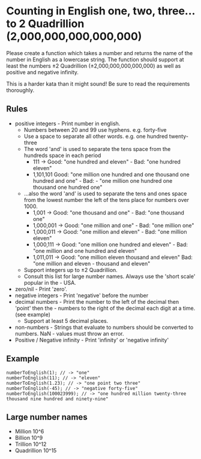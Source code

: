 # Counting in English one, two, three... to 2 Quadrillion (2,000,000,000,000,000)

Please create a function which takes a number and returns the name of the number in English as a lowercase string. The function should support at least the numbers ±2 Quadrillion (±2,000,000,000,000,000) as well as positive and negative infinity.

This is a harder kata than it might sound! Be sure to read the requirements thoroughly.

## Rules

- positive integers - Print number in english.
  - Numbers between 20 and 99 use hyphens. e.g. forty-five
  - Use a space to separate all other words. e.g. one hundred twenty-three
  - The word 'and' is used to separate the tens space from the hundreds space in each period
    - 111 -> Good: "one hundred and eleven" - Bad: "one hundred eleven"
    - 1,101,101 Good: "one million one hundred and one thousand one hundred and one" - Bad: - "one million one hundred one thousand one hundred one"
  - ...also the word 'and' is used to separate the tens and ones space from the lowest number the left of the tens place for numbers over 1000.
    - 1,001 -> Good: "one thousand and one" - Bad: "one thousand one"
    - 1,000,001 -> Good: "one million and one" - Bad: "one million one"
    - 1,000,011 -> Good: "one million and eleven" - Bad: "one million eleven"
    - 1,000,111 -> Good: "one million one hundred and eleven" - Bad: "one million and one hundred and eleven"
    - 1,011,011 -> Good: "one million eleven thousand and eleven" Bad: "one million and eleven - thousand and eleven"
  - Support integers up to ±2 Quadrillion.
  - Consult this list for large number names. Always use the 'short scale' popular in the - USA.
- zero/nil - Print 'zero'.
- negative integers - Print 'negative' before the number
- decimal numbers - Print the number to the left of the decimal then 'point' then the - numbers to the right of the decimal each digit at a time. (see example)
  - Support at least 5 decimal places.
- non-numbers - Strings that evaluate to numbers should be converted to numbers. NaN - values must throw an error.
- Positive / Negative infinity - Print 'infinity' or 'negative infinity'

## Example

```
numberToEnglish(1); // -> "one"
numberToEnglish(11); // -> "eleven"
numberToEnglish(1.23); // -> "one point two three"
numberToEnglish(-45); // -> "negative forty-five"
numberToEnglish(100023999); // -> "one hundred million twenty-three thousand nine hundred and ninety-nine"
```

## Large number names

- Million 10^6
- Billion 10^9
- Trillion 10^12
- Quadrillion 10^15
